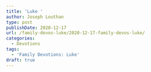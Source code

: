 ```yaml
---
title: 'Luke '
author: Joseph Louthan
type: post
publishDate: 2020-12-17
url: /family-devos-luke/2020-12-17-family-devos-luke/
categories:
  - Devotions
tags:
  - 'Family Devotions: Luke'
draft: true
---
```

